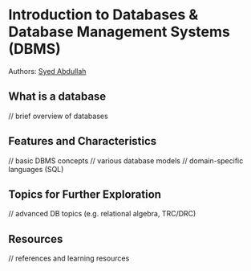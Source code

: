 # Introduction to Databases & Database Management Systems (DBMS)

Authors: [Syed Abdullah](https://github.com/Skaty)

## What is a database

// brief overview of databases

## Features and Characteristics

// basic DBMS concepts
// various database models
// domain-specific languages (SQL)

## Topics for Further Exploration

// advanced DB topics (e.g. relational algebra, TRC/DRC)

## Resources

// references and learning resources